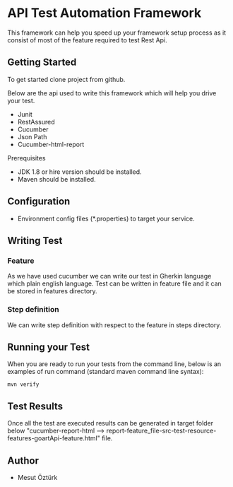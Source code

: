 # API Test Automation Framework

This framework can  help you speed up your framework setup process as it consist of most of the feature required to test Rest Api.

## Getting Started

To get started clone project from github. 

Below are the api used to write this framework which will help you drive your test.
* Junit
* RestAssured
* Cucumber
* Json Path
* Cucumber-html-report

Prerequisites

* JDK 1.8 or hire version should be installed.
* Maven should be installed.


## Configuration

* Environment config files (*.properties) to target your service.

## Writing Test

### Feature
As we have used cucumber we can write our test in Gherkin language which plain english language. Test can be written in feature file and it can be stored in features directory.

### Step definition
We can write step definition with respect to the feature in steps directory.

## Running your Test
When you are ready to run your tests from the command line, below is an examples of run command (standard maven command line syntax):


```
mvn verify
```

## Test Results

Once all the test are executed results can be generated in target folder below "cucumber-report-html --> report-feature_file-src-test-resource-features-goartApi-feature.html" file.

## Author

* Mesut Öztürk
